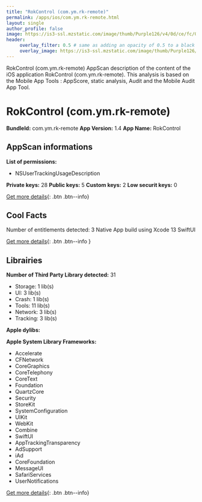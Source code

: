 ```yaml
---
title: "RokControl (com.ym.rk-remote)"
permalink: /apps/ios/com.ym.rk-remote.html
layout: single
author_profile: false
image: https://is3-ssl.mzstatic.com/image/thumb/Purple126/v4/0d/ce/fc/0dcefce1-f079-dfcf-68d5-c86f3b393a7b/AppIcon-1x_U007emarketing-0-7-0-85-220.png/512x512bb.jpg
header: 
     overlay_filter: 0.5 # same as adding an opacity of 0.5 to a black background
     overlay_image: https://is3-ssl.mzstatic.com/image/thumb/Purple126/v4/0d/ce/fc/0dcefce1-f079-dfcf-68d5-c86f3b393a7b/AppIcon-1x_U007emarketing-0-7-0-85-220.png/512x512bb.jpg
---
```

RokControl (com.ym.rk-remote) AppScan description of the content of the iOS application RokControl (com.ym.rk-remote). This analysis is based on the Mobile App Tools : AppScore, static analysis, Audit and the Mobile Audit App Tool.

# RokControl (com.ym.rk-remote)

**BundleId:** com.ym.rk-remote
**App Version:** 1.4
**App Name:** RokControl


## AppScan informations 

**List of permissions:** 
- NSUserTrackingUsageDescription
  
  
**Private keys:** 28
**Public keys:** 5
**Custom keys:** 2
**Low securit keys:** 0
  
[Get more details](/pricing.html){: .btn .btn--info}

## Cool Facts

Number of entitlements detected: 3
Native App
build using Xcode 13
SwiftUI
  
[Get more details](/pricing.html){: .btn .btn--info }

## Librairies 
**Number of Third Party Library detected:** 31
- Storage: 1 lib(s)
- UI: 3 lib(s)
- Crash: 1 lib(s)
- Tools: 11 lib(s)
- Network: 3 lib(s)
- Tracking: 3 lib(s)


**Apple dylibs:**


**Apple System Library Frameworks:**
- Accelerate
- CFNetwork
- CoreGraphics
- CoreTelephony
- CoreText
- Foundation
- QuartzCore
- Security
- StoreKit
- SystemConfiguration
- UIKit
- WebKit
- Combine
- SwiftUI
- AppTrackingTransparency
- AdSupport
- iAd
- CoreFoundation
- MessageUI
- SafariServices
- UserNotifications


  
[Get more details](/pricing.html){: .btn .btn--info}

